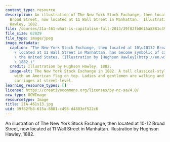 ```yaml
---
content_type: resource
description: An illustration of The New York Stock Exchange, then located at 10-12
  Broad Street, now located at 11 Wall Street in Manhattan.  Illustration by Hughson
  Hawley, 1882.
file: /courses/21a-461-what-is-capitalism-fall-2013/39f82fb8615a8881c498d4883ef522c6_21A-461s13.jpg
file_size: 62829
file_type: image/jpeg
image_metadata:
  caption: "The New York Stock Exchange, then located at 10\u20132 Broad Street, now\
    \ located at 11 Wall Street in Manhattan, has become symbolic of capitalism in\
    \ the United States. (Illustration by [Hughson Hawley](http://en.wikipedia.org/wiki/File:New_York_Stock_Exchange_1882.jpg),\
    \ 1882.)"
  credit: Illustration by Hughson Hawley, 1882.
  image-alt: The New York Stock Exchange in 1882. A tall classical-style building
    with an American flag on top. Ladies and gentlemen are walking and riding in horse-drawn
    carriages at street-level.
learning_resource_types: []
license: https://creativecommons.org/licenses/by-nc-sa/4.0/
ocw_type: OCWImage
resourcetype: Image
title: 21A-461s13.jpg
uid: 39f82fb8-615a-8881-c498-d4883ef522c6
---
```

An illustration of The New York Stock Exchange, then located at 10-12 Broad Street, now located at 11 Wall Street in Manhattan.  Illustration by Hughson Hawley, 1882.